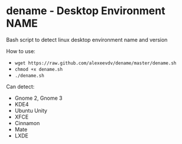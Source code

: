 dename - Desktop Environment NAME
======

Bash script to detect linux desktop environment name and version

How to use:

* `wget https://raw.github.com/alexeevdv/dename/master/dename.sh`
* `chmod +x dename.sh`
* `./dename.sh`

Can detect:

* Gnome 2, Gnome 3
* KDE4
* Ubuntu Unity
* XFCE
* Cinnamon
* Mate
* LXDE